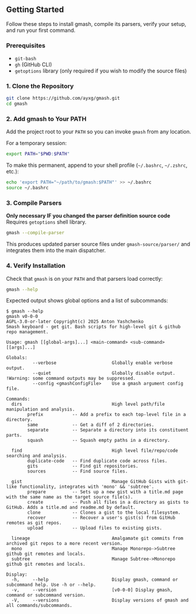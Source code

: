## Getting Started
Follow these steps to install gmash, compile its parsers, verify your setup, and run your first command.

### Prerequisites
- `git-bash`
- `gh` (GitHub CLI)
- `getoptions` library (only required if you wish to modify the source files)

### 1. Clone the Repository
```bash
git clone https://github.com/ayxg/gmash.git
cd gmash
```
### 2. Add gmash to Your PATH
Add the project root to your `PATH` so you can invoke `gmash` from any location.

For a temporary session:
```bash
export PATH="$PWD:$PATH"
```

To make this permanent, append to your shell profile (`~/.bashrc`, `~/.zshrc`, etc.):
```bash
echo 'export PATH="~/path/to/gmash:$PATH"' >> ~/.bashrc
source ~/.bashrc
```
### 3. Compile Parsers
**Only necessary IF you changed the parser definition source code**
Requires `getoptions` shell library.
```bash
gmash --compile-parser
```
This produces updated parser source files under `gmash-source/parser/`
and integrates them into the main dispatcher.

### 4. Verify Installation
Check that `gmash` is on your `PATH` and that parsers load correctly:
```bash
gmash --help
```

Expected output shows global options and a list of subcommands:
```
$ gmash --help
gmash v0-0-0
AGPL-3.0-or-later Copyright(c) 2025 Anton Yashchenko
Smash keyboard - get git. Bash scripts for high-level git & github repo management.

Usage: gmash [[global-args]...] <main-command> <sub-command> [[args]...]

Globals:
          --verbose                     Globally enable verbose output.
          --quiet                       Globally disable output. !Warning: some command outputs may be suppressed.
          --config <gmashConfigFile>    Use a gmash argument config file.

Commands:
  dirs                                  High level path/file manipulation and analysis.
        prefix           -- Add a prefix to each top-level file in a directory.
        same             -- Get a diff of 2 directories.
        separate         -- Separate a directory into its constituent parts.
        squash           -- Squash empty paths in a directory.

  find                                  High level file/repo/code searching and analysis.
        duplicate-code   -- Find duplicate code across files.
        gits             -- Find git repositories.
        sources          -- Find source files.

  gist                                  Manage GitHub Gists with git-like functionality, integrates with 'mono' && 'subtree'.
        prepare          -- Sets up a new gist with a title.md page with the same name as the target source file(s).
        create           -- Push all files in a directory as gists to GitHub. Adds a title.md and readme.md by default.
        clone            -- Clones a gist to the local filesystem.
        recover          -- Recover a user's gist(s) from GitHub remotes as git repos.
        upload           -- Upload files to existing gists.

  lineage                               Amalgamate git commits from archived git repos to a more recent version.
  mono                                  Manage Monorepo->Subtree github git remotes and locals.
  subtree                               Manage Subtree->Monorepo github git remotes and locals.

Display:
  -h,     --help                        Display gmash, command or subcommand help. Use -h or --help.
  -v,     --version                     [v0-0-0] Display gmash, command or subcommand version.
  -V,     --versions                    Display versions of gmash and all commands/subcommands.

```
